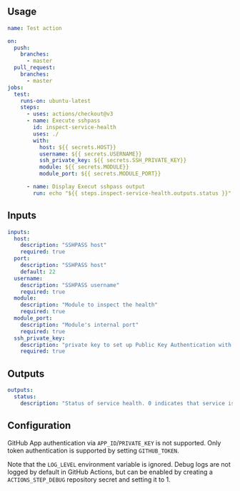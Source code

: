 ## Usage

```yml
name: Test action

on:
  push:
    branches:
      - master
  pull_request:
    branches:
      - master
jobs:
  test:
    runs-on: ubuntu-latest
    steps:
      - uses: actions/checkout@v3
      - name: Execute sshpass
        id: inspect-service-health
        uses: ./
        with:
          host: ${{ secrets.HOST}}
          username: ${{ secrets.USERNAME}}
          ssh_private_key: ${{ secrets.SSH_PRIVATE_KEY}}
          module: ${{ secrets.MODULE}}
          module_port: ${{ secrets.MODULE_PORT}}

      - name: Display Execut sshpass output
        run: echo "${{ steps.inspect-service-health.outputs.status }}"
```


## Inputs

```yml
inputs:
  host:
    description: "SSHPASS host"
    required: true
  port:
    description: "SSHPASS host"
    default: 22
  username:
    description: "SSHPASS username"
    required: true
  module:
    description: "Module to inspect the health"
    required: true
  module_port:
    description: "Module's internal port"
    required: true
  ssh_private_key:
    description: "private key to set up Public Key Authentication with SSH"
    required: true
```

## Outputs

```yml
outputs:
  status:
    description: "Status of service health. 0 indicates that service is up, 1 indicates the service unavailabilty"
```
## Configuration

GitHub App authentication via `APP_ID`/`PRIVATE_KEY` is not supported. Only token authentication is supported by setting `GITHUB_TOKEN`.

Note that the `LOG_LEVEL` environment variable is ignored. Debug logs are not logged by default in GitHub Actions, but can be enabled by creating a `ACTIONS_STEP_DEBUG` repository secret and setting it to 1.

